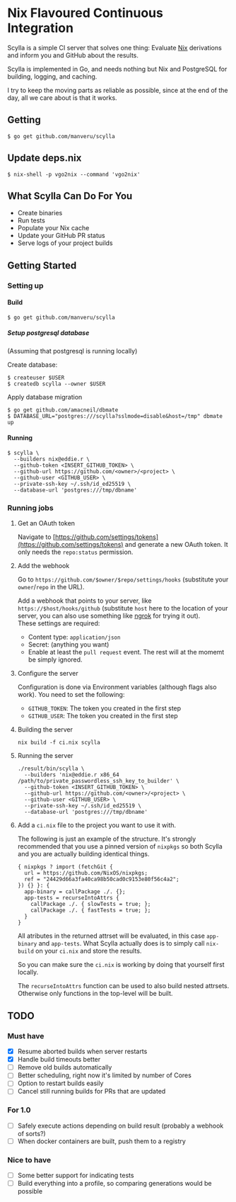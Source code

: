 # Nix Flavoured Continuous Integration

Scylla is a simple CI server that solves one thing:
Evaluate [Nix](https://nixos.org/nix/) derivations and inform you and GitHub
about the results.

Scylla is implemented in Go, and needs nothing but Nix and PostgreSQL for
building, logging, and caching.

I try to keep the moving parts as reliable as possible, since at the end of the
day, all we care about is that it works.

## Getting

```console
$ go get github.com/manveru/scylla
```

## Update deps.nix

```console
$ nix-shell -p vgo2nix --command 'vgo2nix'
```

## What Scylla Can Do For You

* Create binaries
* Run tests
* Populate your Nix cache
* Update your GitHub PR status
* Serve logs of your project builds

## Getting Started

### Setting up

#### Build

```console
$ go get github.com/manveru/scylla
```

##### Setup postgresql database

(Assuming that postgresql is running locally)

Create database:

```
$ createuser $USER
$ createdb scylla --owner $USER
```


Apply database migration

```console
$ go get github.com/amacneil/dbmate
$ DATABASE_URL="postgres:///scylla?sslmode=disable&host=/tmp" dbmate up
```

#### Running

```
$ scylla \
  --builders nix@eddie.r \
  --github-token <INSERT_GITHUB_TOKEN> \
  --github-url https://github.com/<owner>/<project> \
  --github-user <GITHUB_USER> \
  --private-ssh-key ~/.ssh/id_ed25519 \
  --database-url 'postgres:///tmp/dbname'
```

### Running jobs

1. Get an OAuth token

   Navigate to [https://github.com/settings/tokens](https://github.com/settings/tokens)
   and generate a new OAuth token. It only needs the <code>repo:status</code> permission.

2. Add the webhook

   Go to `https://github.com/$owner/$repo/settings/hooks` (substitute your `owner`/`repo` in the URL).

   Add a webhook that points to your server, like `https://$host/hooks/github` (substitute `host` here to the location of your server, you can also use something like [ngrok](http://ngrok.com/) for trying it out).  
   These settings are required:
   * Content type: `application/json`
   * Secret: (anything you want)
   * Enable at least the `pull request` event. The rest will at the momemt be simply ignored.

3. Configure the server

   Configuration is done via Environment variables (although flags also work).
   You need to set the following:
   
    * `GITHUB_TOKEN`: The token you created in the first step
    * `GITHUB_USER`: The token you created in the first step

4. Building the server

       nix build -f ci.nix scylla

5. Running the server

       ./result/bin/scylla \
         --builders 'nix@eddie.r x86_64 /path/to/private_passwordless_ssh_key_to_builder' \
         --github-token <INSERT_GITHUB_TOKEN> \
         --github-url https://github.com/<owner>/<project> \
         --github-user <GITHUB_USER> \
         --private-ssh-key ~/.ssh/id_ed25519 \
         --database-url 'postgres:///tmp/dbname'

6. Add a `ci.nix` file to the project you want to use it with.

   The following is just an example of the structure. It's strongly recommended
   that you use a pinned version of `nixpkgs` so both Scylla and you are
   actually building identical things.

       { nixpkgs ? import (fetchGit {
         url = https://github.com/NixOS/nixpkgs;
         ref = "24429d66a3fa40ca98b50cad0c9153e80f56c4a2";
       }) {} }: {
         app-binary = callPackage ./. {};
         app-tests = recurseIntoAttrs {
           callPackage ./. { slowTests = true; };
           callPackage ./. { fastTests = true; };
         }
       }

   All atributes in the returned attrset will be evaluated, in this case
   `app-binary` and `app-tests`.
   What Scylla actually does is to simply call `nix-build` on your `ci.nix` and
   store the results.
   
   So you can make sure the `ci.nix` is working by doing that yourself first locally.
   
   The `recurseIntoAttrs` function can be used to also build nested attrsets.
   Otherwise only functions in the top-level will be built.


## TODO

### Must have

- [x] Resume aborted builds when server restarts
- [x] Handle build timeouts better
- [ ] Remove old builds automatically
- [ ] Better scheduling, right now it's limited by number of Cores
- [ ] Option to restart builds easily
- [ ] Cancel still running builds for PRs that are updated

### For 1.0
- [ ] Safely execute actions depending on build result (probably a webhook of sorts?)
- [ ] When docker containers are built, push them to a registry

### Nice to have
- [ ] Some better support for indicating tests
- [ ] Build everything into a profile, so comparing generations would be possible
